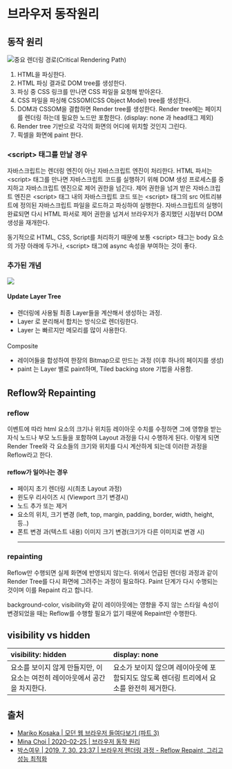 # 브라우저 동작원리

## 동작 원리

![&#xC911;&#xC694; &#xB80C;&#xB354;&#xB9C1; &#xACBD;&#xB85C;\(Critical Rendering Path\)](https://lh6.googleusercontent.com/D3ySuowu9dZxfmBZSb4wjUb-tu_hChhuz_TJmQUVscKbN9ne3va-wqSOg4ZYQ_uf4SeJwxb7JLSzGYT4le6kPxEXSn5LQTUq_WUQAaVAxnoBtznoGuwkwzLGnNGLDa5SMU1lV_RT)

1. HTML을 파싱한다.
2. HTML 파싱 결과로 DOM tree를 생성한다.
3. 파싱 중 CSS 링크를 만나면 CSS 파일을 요청해 받아온다.
4. CSS 파일을 파싱해 CSSOM\(CSS Object Model\) tree를 생성한다.
5. DOM과 CSSOM을 결합하면 Render tree를 생성한다. Render tree에는 페이지를 렌더링 하는데 필요한 노드만 포함한다. \(display: none 과 head태그 제외\)
6.  Render tree 기반으로 각각의 화면의 어디에 위치할 것인지 그린다.
7. 픽셀을 화면에 paint 한다.

### &lt;script&gt; 태그를 만날 경우

자바스크립트는 렌더링 엔진이 아닌 자바스크립트 엔진이 처리한다. HTML 파서는 &lt;script&gt; 태그를 만나면 자바스크립트 코드를 실행하기 위해 DOM 생성 프로세스를 중지하고 자바스크립트 엔진으로 제어 권한을 넘긴다. 제어 권한을 넘겨 받은 자바스크립트 엔진은 &lt;script&gt; 태그 내의 자바스크립트 코드 또는 &lt;script&gt; 태그의 src 어트리뷰트에 정의된 자바스크립트 파일을 로드하고 파싱하여 실행한다. 자바스크립트의 실행이 완료되면 다시 HTML 파서로 제어 권한을 넘겨서 브라우저가 중지했던 시점부터 DOM 생성을 재개한다.

동기적으로 HTML, CSS, Script를 처리하기 때문에 보통 &lt;script&gt; 태그는 body 요소의 가장 아래에 두거나, &lt;script&gt; 태그에 async 속성을 부여하는 것이 좋다.

### 추가된 개념

![](https://lh4.googleusercontent.com/rOC3Dma28FJMLOEVaThNeUc8aAl3S1U-TFBUgfCGYBdJNrgbRolh2mv5D0CEhBM30y_voFie6RH9-BrVmuczpPyxtXujqHsClYs_SvoLuJH0m5LnIYcCNi1ZuS3vM63gT8ehEPx-)

#### Update Layer Tree

* 렌더링에 사용될 최종 Layer들을 계산해서 생성하는 과정.
* Layer 로 분리해서 합치는 방식으로 렌더링한다.
* Layer 는 빠르지만 메모리를 많이 사용한다.

#### Composite

* 레이어들을 합성하여 한장의 Bitmap으로 만드는 과정 \(이후 하나의 페이지를 생성\)
* paint 는 Layer 별로 paint하며, Tiled backing store 기법을 사용함.

## **Reflow와 Repainting**

### **reflow**

이벤트에 따라 html 요소의 크기나 위치등 레이아웃 수치를 수정하면 그에 영향을 받는 자식 노드나 부모 노드들을 포함하여 Layout 과정을 다시 수행하게 된다. 이렇게 되면 Render Tree와 각 요소들의 크기와 위치를 다시 계산하게 되는데 이러한 과정을 Reflow라고 한다.

#### reflow가 일어나는 경우

* 페이지 초기 렌더링 시\(최초 Layout 과정\)
* 윈도우 리사이즈 시 \(Viewport 크기 변경시\)
* 노드 추가 또는 제거
* 요소의 위치, 크기 변경 \(left, top, margin, padding, border, width, height, 등..\)
* 폰트 변경 과\(텍스트 내용\) 이미지 크기 변경\(크기가 다른 이미지로 변경 시\)  ****

### repainting

Reflow만 수행되면 실제 화면에 반영되지 않는다. 위에서 언급된 렌더링 과정과 같이 Render Tree를 다시 화면에 그려주는 과정이 필요하다. Paint 단계가 다시 수행되는 것이며 이를 Repaint 라고 합니다.

background-color, visibility와 같이 레이아웃에는 영향을 주지 않는 스타일 속성이 변경되었을 때는 Reflow를 수행할 필요가 없기 때문에 Repaint만 수행한다.

## **visibility vs hidden**

| visibility: hidden | display: none |
| :--- | :--- |
| 요소를 보이지 않게 만들지만, 이 요소는 여전히 레이아웃에서 공간을 차지한다. | 요소가 보이지 않으며 레이아웃에 포함되지도 않도록 렌더링 트리에서 요소를 완전히 제거한다. |

## 출처

* [Mariko Kosaka \| 모던 웹 브라우저 들여다보기 \(파트 3\)](https://developers.google.com/web/updates/2018/09/inside-browser-part3?hl=ko)
* [Mina Choi \| 2020-02-25 \| 브라우저 동작 원리](https://mingcoder.me/2020/02/25/Programming/Basic/browser-process/)
* [박스여우 \| 2019. 7. 30. 23:37 \| 브라우저 렌더링 과정 - Reflow Repaint, 그리고 성능 최적화](https://boxfoxs.tistory.com/408)



